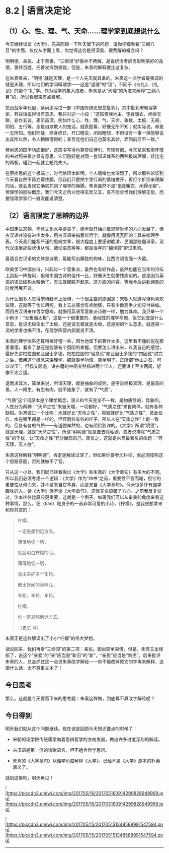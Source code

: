 # 8.2 | 语言决定论

## （1）心、性、理、气、天命……理学家到底想说什么

今天继续谈谈《大学》，先来回顾一下昨天留下的问题：请你仔细看看“三纲八目”的字面，仅仅从字面上看，你觉得这会是很深奥、很费解的概念吗？

明明德、亲民、止于至善，“三纲领”好像并不费解，是说统治者应当彰明美好的品德，善待百姓，把善发挥到极致。但是，朱熹的解释要比这复杂。

在朱熹看来，“明德”就是天理，是一个人先天就具备的。朱熹这一派学者最强调的就是天理，所以他们的学问叫理学——这是“道理”的“理”，不同于《仪礼》、《礼记》的那个“礼”学。作为理学的集大成者，朱熹是从“天理”的角度来解释“三纲八目”的，所以看起来有点费解。

抗日战争年代里，蔡尚思写过一部《中国传统思想总批判》，其中批判宋朝理学家，有些话说得很有意思，我只引述一小段：“这班贵族地主，饱食暖衣，闲得无聊，妄作玄谈，表示高深，例如什么心、性、理、气、天命、象数、太极、无极、阴阳、五行等，全是自欺欺人的鬼话。就表面看，好像无所不知；就实际说，却是一无所知。他们师徒，终身终日，开口瞎说，闭目瞎想，不但没有一事一理能够说出其所以然，令人稍微懂得的；甚至连他们自己也莫名其妙，弄到前后不一致。”

蔡尚思的国学功底很好，这部书写得也算旁征博引、有理有据。今天拿来和南怀瑾的书对照来看才最有意思，它们刚好是对同一套知识体系的两种极端理解，好比电的两极，碰到一起就会短路失火。

在蔡尚思的这个极端上，时代烙印太鲜明，个人情绪也太浓烈了，所以那些论证到今天看自然不再立得住脚，但我们只要把字里行间的情绪撇开，再打个折扣来理解的话，就会发现它确实抓到了理学的痛脚。朱熹虽然不是“饱食暖衣，闲得无聊”，但理学的那些概念，我们今天之所以觉得玄而又玄，真不能全怪我们理解无能，而要怪理学家们一直没能说清楚。

## （2）语言限定了思辨的边界

中国走进宋朝，毕竟文化水平提高了，儒学就开始向着思辨哲学的方向发展了。但古汉语并没有进步太多，用古汉语来搞思辨哲学，就像用泥瓦匠的工具来修理手表。今天我们能写严谨的思辨文章，很大程度上要感谢晚清、民国那些翻译家。现代汉语里那些状语从句、被动语态等等，都是当年的“翻译腔”带过来的。

最适合古汉语的文体是诗歌，最能写出朦胧的韵味，比西方语言强一大截。

欧美学习中国古诗，兴起过一个意象派，虽然也有好作品，虽然也能在当年的诗坛上刮起一阵旋风，但和中国古诗的佳作一比，好像天生就带残疾似的。这是因为英语的语法结构太精确了，天生就朦胧不起来。这方面的内容，等我今后讲到诗歌的时候再展开谈。

为什么很多人觉得宋诗赶不上唐诗，一个很主要的原因是：宋朝人就连写诗也喜欢说理，这就等于舍长用短，看上去总感觉有点勉强，只有少数高手才能应付裕如。而用古汉语来作哲学思辨，就像用英语写意象派诗歌一样，勉为其难。我只举一个小例子：“无极而太极”，这是一个很重要的、基础性的理学命题，但它到底是什么意思，是说无极生出了太极，还是说无极就是太极，还是别的什么意思，就连第一流的学者也搞不清，在理学阵营内部就说不清。

朱熹的理学体系还算稍微好懂一些，因为他留下的著作太多，这里看不懂的能在那里看懂，看多了总还是能够有个囫囵的掌握。但要怎么讲出来，以我自己的感觉，最好先讲柏拉图和亚里士多德，把柏拉图的“理念论”和亚里士多德的“四因说”讲完之后，借用这个概念来讲理学，那就事半功倍，简单明了，正所谓“他山之石，可以攻玉”。但我又顾虑，讲古籍的中间突然插进两个洋人，还要讲上至少两周，好像不太合适。

退而求其次，简单来说，所谓天理，就是抽象的规则，是宇宙终极真理，是最高的善。人一降生，有血有肉，就不抽象了，就有了“气质”。

“气质”这个词原本是个理学概念，涵义和今天完全不一样，是物质性的，具象的。人性分为两种：“天命之性”来自天理，一切都好，“气质之性”来自肉体，就有各种缺陷。朱熹做过一个比喻：水就好比“天命之性”，容器就好比“气质之性”，彼此依存。水在哪里都是一样的，但容器各有各的样子，所以人在“天命之性”上是一致的，但各有各的气质——有道貌岸然的，也有阴险狡诈的。《大学》所谓“明德”，就是天理，就是“天命之性”，所谓“明明德”就是要去除私欲，或者说排除“气质之性”的干扰，让“天命之性”充分展现自己。简言之，这就是朱熹最著名的命题：“存天理，灭人欲”。

朱熹这样解释“明明德”，肯定是解读过深了，但如果你要参加科举，就必须按照这个思路答题，否则就做不了官。

只从这一小处，我们就已经看得出《大学》和朱熹的《大学章句》有多大的不同。所以我们必须考虑一个逻辑：《大学》作为“四书”之首，重要性不言而喻，但它的重要性从何而来，并不是来自它本身，而是来自《大学章句》。今天很多怀有国学趣味的人，读《大学》但不读《大学章句》，这就完全搞错了方向。之前我反复说过，注本往往比原典更重要，这就是一个例子。如果我们可以从审美的角度来看这种事情，那么，畑（tián）地良子的一首非常可爱的小诗，《柠檬》，是我很想拿来和你共赏的：

> 柠檬，
> 
> 一定是想到远方去。
> 
> 
> 
> 薄薄地切一切，
> 
> 就会明白柠檬的心。
> 
> 
> 
> 薄薄地切一切，
> 
> 滚出来好多个车轮。
> 
> 
> 
> 散出好闻的香味儿，
> 
> 车轮，车轮，车轮。
> 
> 
> 
> 柠檬，
> 
> 你一定是想到远方去。
> 
> （史京 译）

朱熹正是这样解读出了小小“柠檬”的伟大梦想。

话说回来，我们再看“三纲领”的第二项：亲民。貌似简单易懂，但是，朱熹又出怪招了，说这个“亲爱”的“亲”应当是“新旧”的“新”，“亲民”应当是“新民”。后来批评朱熹的人，总会抓住这一点说朱熹改字解经——你不能改掉原文的字再来解释，这像什么话，太不尊重文本了！

## 今日思考

那么，这就是今天要留下来的思考题：朱熹这样做，到底算不算改字解经呢？

## 今日得到

明天我们就从这个问题继续。现在该是回顾今天知识要点的时候了：

* 宋朝的理学把传统儒学向着思辨哲学的方向发展，做出许多过度深刻的解读。

* 古汉语是第一流的诗歌语言，但不适合哲学思辨。

* 朱熹的《大学章句》从理学角度解释《大学》，已经不是《大学》原本的朴素涵义了。

就到这里吧，明天再见！

![https://piccdn3.umiwi.com/img/201705/16/201705160914299828949969.jpg](https://piccdn3.umiwi.com/img/201705/16/201705160914299828949969.jpg)

![https://piccdn3.umiwi.com/img/201705/15/201705151348588991547594.png](https://piccdn3.umiwi.com/img/201705/15/201705151348588991547594.png)

---
